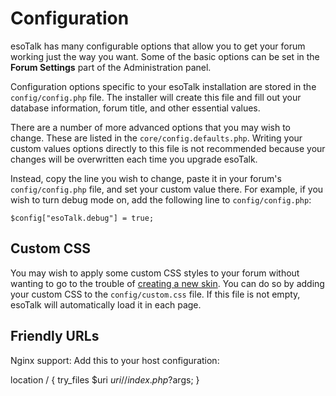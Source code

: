 # Configuration

esoTalk has many configurable options that allow you to get your forum working just the way you want. Some of the basic options can be set in the **Forum Settings** part of the Administration panel.

Configuration options specific to your esoTalk installation are stored in the `config/config.php` file. The installer will create this file and fill out your database information, forum title, and other essential values.

There are a number of more advanced options that you may wish to change. These are listed in the `core/config.defaults.php`. Writing your custom values options directly to this file is not recommended because your changes will be overwritten each time you upgrade esoTalk.

Instead, copy the line you wish to change, paste it in your forum's `config/config.php` file, and set your custom value there. For example, if you wish to turn debug mode on, add the following line to `config/config.php`:

	$config["esoTalk.debug"] = true;

## Custom CSS

You may wish to apply some custom CSS styles to your forum without wanting to go to the trouble of [creating a new skin](). You can do so by adding your custom CSS to the `config/custom.css` file. If this file is not empty, esoTalk will automatically load it in each page.

## Friendly URLs

Nginx support: Add this to your host configuration:

  location / {
            try_files $uri $uri/ /index.php?$args;
    }